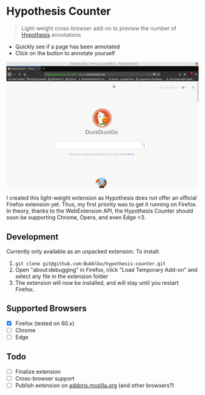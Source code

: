 # Hypothesis Counter

> Light-weight cross-browser add-on to preview the number of [Hypothesis](https://hypothes.is) annotations

- Quickly see if a page has been annotated
- Click on the button to annotate yourself

![](images/hypo-count.gif)

I created this light-weight extension as Hypothesis does not offer an official Firefox extension yet. Thus, my first priority was to get it running on Firefox. In theory, thanks to the WebExtension API, the Hypothesis Counter should soon be supporting Chrome, Opera, and even Edge <3.

## Development

Currently only available as an unpacked extension. To install:

1. `git clone git@github.com:Bubblbu/hypothesis-counter.git`
2. Open "about:debugging" in Firefox, click "Load Temporary Add-on" and select any file in the extension folder
3. The extension will now be installed, and will stay until you restart Firefox.

## Supported Browsers

- [x] Firefox (tested on 60.x)
- [ ] Chrome
- [ ] Edge

## Todo

- [ ] Finalize extension
- [ ] Cross-browser support
- [ ] Publish extension on [addons.mozilla.org](https://addons.mozilla.org) (and other browsers?)
